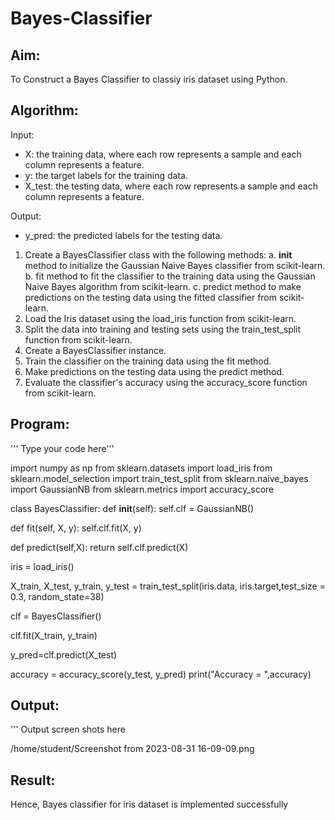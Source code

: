 # Bayes-Classifier
## Aim:
To Construct a Bayes Classifier to classiy iris dataset using Python.
## Algorithm:
Input: 
- X: the training data, where each row represents a sample and each column represents a feature.
- y: the target labels for the training data.
- X_test: the testing data, where each row represents a sample and each column represents a feature.

Output:
- y_pred: the predicted labels for the testing data.

1. Create a BayesClassifier class with the following methods:
   a. __init__ method to initialize the Gaussian Naive Bayes classifier from scikit-learn.
   b. fit method to fit the classifier to the training data using the Gaussian Naive Bayes algorithm from scikit-learn.
   c. predict method to make predictions on the testing data using the fitted classifier from scikit-learn.
2. Load the Iris dataset using the load_iris function from scikit-learn.
3. Split the data into training and testing sets using the train_test_split function from scikit-learn.
4. Create a BayesClassifier instance.
5. Train the classifier on the training data using the fit method.
6. Make predictions on the testing data using the predict method.
7. Evaluate the classifier's accuracy using the accuracy_score function from scikit-learn.

## Program:
''' Type your code here'''

import numpy as np
from sklearn.datasets import load_iris
from sklearn.model_selection import train_test_split
from sklearn.naive_bayes import GaussianNB
from sklearn.metrics import accuracy_score


class BayesClassifier:
  def __init__(self):
    self.clf = GaussianNB()

  def fit(self, X, y):
    self.clf.fit(X, y)

  def predict(self,X):
    return self.clf.predict(X)


iris = load_iris()

X_train, X_test, y_train, y_test = train_test_split(iris.data, iris.target,test_size = 0.3, random_state=38)

clf = BayesClassifier()

clf.fit(X_train, y_train)

y_pred=clf.predict(X_test)

accuracy =  accuracy_score(y_test, y_pred)
print("Accuracy = ",accuracy)

## Output:
''' Output screen shots here

/home/student/Screenshot from 2023-08-31 16-09-09.png


## Result:
Hence, Bayes classifier for iris dataset is implemented successfully



